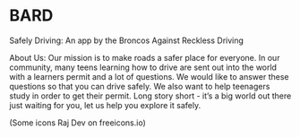 # BARD
 Safely Driving: An app by the Broncos Against Reckless Driving
 
 About Us:
 Our mission is to make roads a safer place for everyone. In our community, many teens learning how to drive are sent out into the world with a learners permit and a lot of questions. We would like to answer these questions so that you can drive safely. We also want to help teenagers study in order to get their permit.
Long story short - it’s a big world out there just waiting for you, let us help you explore it safely.


(Some icons Raj Dev on freeicons.io)
